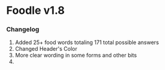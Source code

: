  # Foodle  v1.8
 ### Changelog
1. Added 25+ food words totaling 171 total possible answers
2. Changed Header's Color
3. More clear wording in some forms and other bits
4. 
